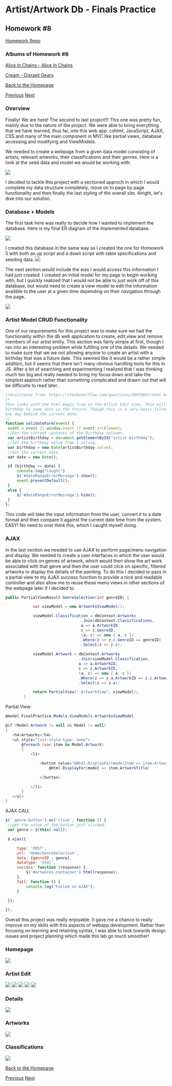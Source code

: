 # Artist/Artwork Db - Finals Practice

## Homework #8
[Homework Repo](https://github.com/sonicScape211/sonicScape211.github.io/tree/master/460hw/hw6)

### Albums of Homework #8
[Alice In Chains - Alice In Chains](https://www.youtube.com/watch?v=xFxfHwQrVWY&list=PLJhq8uea0BmYLbvaedD_C4qDuWZLZuQSK)

[Cream - Disraeli Gears](https://www.youtube.com/watch?v=OKRYT2ptexY)

[Back to the Homepage](../../)

  [Previous](../hw7)
  [Next](../hw9)

### Overview
   Finally! We are here! The second to last project!!! This one was pretty fun, mainly due to the nature of the project. We were able to bring everything that we have learned, thus far, into this web app: cshtml, JavaScript, AJAX, CSS and many of the main component in MVC like partial views, database accessing and modifying and ViewModels.

   We needed to create a webpage from a given data model consisting of artists, relevant artworks, their classifications and their genres. Here is a look at the seed data and model we would be working with:
    
![](ScreenShots/data-model.PNG)
    
   I decided to tackle this project with a sectioned approch in which I would complete my data structure completely, move on to page by page functionality and then finally the last styling of the overall site. Alright, let's dive into our solution.
   
### Database + Models
   The first task here was really to decide how I wanted to implement the database. Here is my final ER diagram of the implemented database.

![](ScreenShots/data-model.PNG)

   I created this database in the same way as I created the one for Homework 5 with both an up script and a down script with table specifications and seeding data.
![](ScreenShots/db_UP.PNG)


   The next section would include the was I would access this information I had just created. I created an initial model for my page to begin working with, but I quickly realized that I would not be able to just work off of this database, but would need to create a view model to edit the information availible to the user at a given time depending on their navigation through the page.

![](ScreenShots/model-view.PNG)

### Artist Model CRUD Functionality

   One of our requirements for this project was to make sure we had the functionality within the db web application to create, edit,view and remove members of our artist entity. This section was fairly simple at first, though I ran into an interesting problem while fufilling one of the details. We needed to make sure that we we not allowing anyone to create an artist with a birthday that was a future date. This seemed like it would be a rather simple addition, but it seems that there isn't many obvious handling tools for this in JS. After a lot of searching and experimenting I realized that I was thinking much too big and really needed to bring my focus down and take the simplest approch rather than something complicated and drawn out that will be difficulte to read later.
   
   ```javascript
   //Assistance from: https://stackoverflow.com/questions/26970867/html-beginform-using-onsubmit-to-validate
/*
This links with the html.begin from on the Artist Edit view. This will prevent anyone from editing and artist's
birthday to some date in the future. Though this is a very basic filter as users can still enter dates which are
one day behind the current date.
*/
function validateForm(event) {
    event = event || window.event || event.srcElement;
    //Get the current contents of the Birthday coloumn.
    var artistBirthday = document.getElementById("artist-birthday");
    //Set the birthday value from a string.
    var birthday = new Date(artistBirthday.value);
    //Get the current date.
    var date = new Date();

    if (birthday >= date) {
        console.log("Caught")
        $('#dateRangeErrorMessage').show();
        event.preventDefault();
    }
    else {
        $('#dateRangeErrorMessage').hide();
    }
};
```
  This code will take the input information from the user, convert it to a date format and then compare it against the current date time from the system. EASY! No need to over think this, which I caught myself doing.
  
### AJAX
In the last section we needed to use AJAX to perform page/menu navigation and display. We needed to create a user interfaces in which the user would be able to click on genres of  artwork, which would then show the art work associated with that genre and then the user could click on specific, filtered artworks to display the details of the painting. To do this I decided to pass in a partial view to my AJAX success function to provide a nice and readable controller and also allow me to reuse these menu views in other sections of the webpage later if I decided to.
```csharp
public PartialViewResult GenreSelection(int genreID) {

            var viewModel = new ArtworksViewModel();

            viewModel.Classification = dbContext.Artworks
                                 .Join(dbContext.Classifications,
                                 a => a.ArtworkID,
                                 c => c.GenreID,
                                 (a, c) => new { a, c })
                                 .Where(z => z.c.GenreID == genreID)
                                 .Select(z => z.c);
                                 
            viewModel.Artwork = dbContext.Artworks
                                .Join(viewModel.Classification,
                                a => a.ArtworkID,
                                c => c.ArtworkID,
                                (a, c) => new { a, c })
                                .Where(z => z.a.ArtworkID == z.c.ArtworkID)
                                .Select(z => z.a);

            return PartialView("_ArtworkView", viewModel);
        }
```
 Partial View:
 
 ```csharp
@model FinalPractice.Models.ViewModels.ArtworksViewModel

@if (Model.Artwork != null && Model != null)
{
    <h4>Artworks</h4>
    <ul style="list-style-type: none">
        @foreach (var item in Model.Artwork)
        {
            <li>

                <button value="@Html.DisplayFor(modelItem => item.ArtworkID)" class="artwork-button">
                    @Html.DisplayFor(model => item.ArtworkTitle)

                </button>

            </li>
        }
    </ul>
} 
   ```
   AJAX CALL
   ```javascript
$('.genre-button').on('click', function () {
    //get the value of the button just clicked.
    var genre = $(this).val();

    $.ajax({

        type: 'POST',
        url: 'Home/GenreSelection',
        data: {genreID : genre},
        dataType: 'html',
        success: function (response) {
            $('#artworks-container').html(response);
        },
        fail: function () {
            console.log("Failed in AJAX");
        }

    });

});
```
 Overall this project was really enjoyable. It gave me a chance to really improve on my skills with this aspects of webapp development. Rather than focusing on learning and retaining syntax, I was able to look towards design issues and project planning which made this lab go much smoother!
 
 
### Homepage
![](ScreenShots/Homepage.PNG)

### Artist Edit
![](ScreenShots/EditPage.PNG)
![](ScreenShots/EditPage2.PNG)
![](ScreenShots/EditPage3.PNG)
![](ScreenShots/Delete.PNG)
![](ScreenShots/AfterDelete.PNG)

### Details
![](ScreenShots/Details.PNG)

### Artworks
![](ScreenShots/Artworks.PNG)

### Classifications
![](ScreenShots/Index.PNG)
 
  [Back to the Homepage](../../)

  [Previous](../hw7)
  [Next](../hw9)
 

